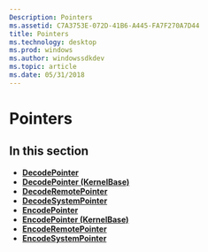 ```yaml
---
Description: Pointers
ms.assetid: C7A3753E-072D-41B6-A445-FA7F270A7D44
title: Pointers
ms.technology: desktop
ms.prod: windows
ms.author: windowssdkdev
ms.topic: article
ms.date: 05/31/2018
---
```


# Pointers

## In this section

-   [**DecodePointer**](https://msdn.microsoft.com/en-us/library/Bb432242(v=VS.85).aspx)
-   [**DecodePointer (KernelBase)**](https://msdn.microsoft.com/en-us/library/Ee388304(v=VS.85).aspx)
-   [**DecodeRemotePointer**](https://msdn.microsoft.com/en-us/library/Dn877133(v=VS.85).aspx)
-   [**DecodeSystemPointer**](https://msdn.microsoft.com/en-us/library/Bb432243(v=VS.85).aspx)
-   [**EncodePointer**](https://msdn.microsoft.com/en-us/library/Bb432254(v=VS.85).aspx)
-   [**EncodePointer (KernelBase)**](https://msdn.microsoft.com/en-us/library/Ee388305(v=VS.85).aspx)
-   [**EncodeRemotePointer**](https://msdn.microsoft.com/en-us/library/Dn877135(v=VS.85).aspx)
-   [**EncodeSystemPointer**](https://msdn.microsoft.com/en-us/library/Bb432255(v=VS.85).aspx)

 

 



